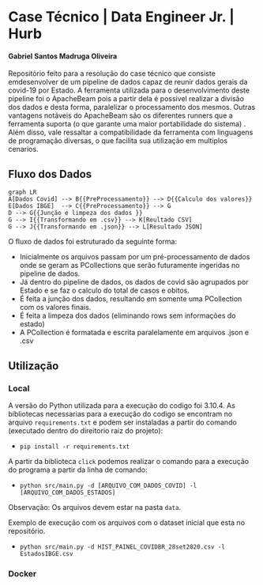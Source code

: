 # Case Técnico | Data Engineer Jr. | Hurb

#### Gabriel Santos Madruga Oliveira
 
 Repositório feito para a resolução do case técnico que consiste emdesenvolver de um pipeline de dados capaz de reunir dados gerais da covid-19 por Estado. A ferramenta utilizada para o desenvolvimento deste pipeline foi o ApacheBeam pois a partir dela é possivel realizar a divisão dos dados e desta forma, paralelizar o processamento dos mesmos.
 Outras vantagens notáveis do ApacheBeam são os diferentes runners que a ferramenta suporta (o que garante uma maior portabilidade do sistema) . Além disso, vale ressaltar a compatibilidade da ferramenta com linguagens de programação diversas, o que facilita sua utilização em multiplos cenarios.


## Fluxo dos Dados

```mermaid
graph LR
A[Dados Covid] --> B{{PreProcessamento}} --> D{{Calculo dos valores}}
E[Dados IBGE]  --> C{{PreProcessamento}} --> G
D --> G{{Junção e limpeza dos dados }} 
G --> I{{Transformando em .csv}} --> K[Reultado CSV] 
G --> J{{Transformando em .json}} --> L[Resultado JSON]
```

O fluxo de dados foi estruturado da seguinte forma:

- Inicialmente os arquivos passam por um pré-processamento de dados onde se geram as PCollections que serão futuramente ingeridas no pipeline de dados.
- Já dentro do pipeline de dados, os dados de covid são agrupados por Estado e se faz o calculo do total de casos e obitos.
- É feita a junção dos dados, resultando em somente uma PCollection com os valores finais.
- É feita a limpeza dos dados (eliminando rows sem informações do estado)
- A PCollection é formatada e escrita paralelamente em arquivos .json e .csv

## Utilização 

### Local

A versão do Python utilizada para a execução do codigo foi 3.10.4.
As bibliotecas necessarias para a execução do codigo se encontram no arquivo `requirements.txt` e podem ser instaladas a partir do comando (executado dentro do direitorio raiz do projeto):

- `pip install -r requirements.txt`

A partir da biblioteca `click` podemos realizar o comando para a execução do programa a partir da linha de comando:
- `python src/main.py -d [ARQUIVO_COM_DADOS_COVID] -l [ARQUIVO_COM_DADOS_ESTADOS]`

Observação: Os arquivos devem estar na pasta `data`.

Exemplo de execução com os arquivos com o dataset inicial que esta no repositório.

- `python src/main.py -d HIST_PAINEL_COVIDBR_28set2020.csv -l EstadosIBGE.csv`

### Docker


